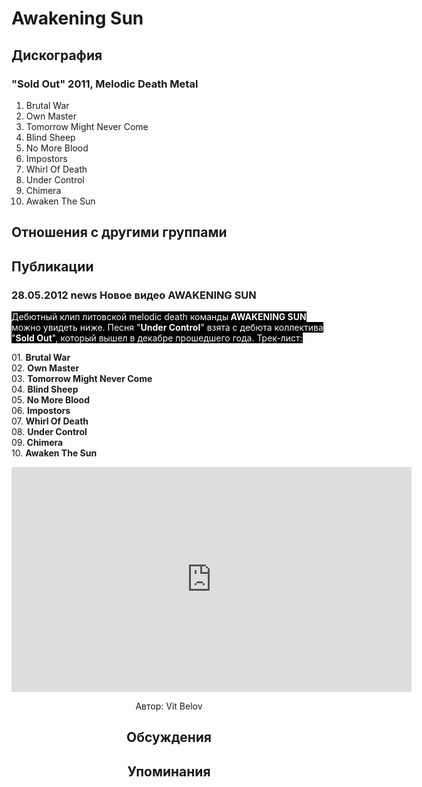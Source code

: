 # Awakening Sun



## Дискография

### "Sold Out" 2011, Melodic Death Metal

01. Brutal War
02. Own Master
03. Tomorrow Might Never Come
04. Blind Sheep
05. No More Blood
06. Impostors
07. Whirl Of Death
08. Under Control
09. Chimera
10. Awaken The Sun


## Отношения с другими группами


## Публикации

### 28.05.2012 news Новое видео AWAKENING SUN

<P><FONT style="BACKGROUND-COLOR: #000000" color=#ffffff>Дебютный клип литовской melodic death команды<STRONG> AWAKENING SUN</STRONG> можно увидеть ниже. Песня "<STRONG>Under Control</STRONG>" взята с дебюта коллектива "<STRONG>Sold Out</STRONG>", который вышел в декабре прошедшего года. Трек-лист:</FONT></P>
<P>01. <STRONG>Brutal War<BR></STRONG>02. <STRONG>Own Master<BR></STRONG>03. <STRONG>Tomorrow Might Never Come</STRONG><BR>04. <STRONG>Blind Sheep</STRONG><BR>05. <STRONG>No More Blood</STRONG><BR>06. <STRONG>Impostors<BR></STRONG>07. <STRONG>Whirl Of Death<BR></STRONG>08. <STRONG>Under Control<BR></STRONG>09.<STRONG> Chimera<BR></STRONG>10. <STRONG>Awaken The Sun</STRONG></P>
<P><center><object style="height: 390px; width: 640px"><param name="movie" value="http://www.youtube.com/v/Ci3JT0O1cKA?version=3&feature=player_detailpage"><param name="allowFullScreen" value="true"><param name="allowScriptAccess" value="always"><embed src="http://www.youtube.com/v/Ci3JT0O1cKA?version=3&feature=player_detailpage" type="application/x-shockwave-flash" allowfullscreen="true" allowScriptAccess="always" width="640" height="360"></object></P>
Автор: Vit Belov


## Обсуждения


## Упоминания

